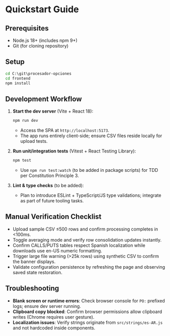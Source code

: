 # Quickstart Guide

## Prerequisites

- Node.js 18+ (includes npm 9+)
- Git (for cloning repository)

## Setup

```cmd
cd C:\git\procesador-opciones
cd frontend
npm install
```

## Development Workflow

1. **Start the dev server** (Vite + React 18):

   ```cmd
   npm run dev
   ```

   - Access the SPA at `http://localhost:5173`.
   - The app runs entirely client-side; ensure CSV files reside locally for upload tests.

2. **Run unit/integration tests** (Vitest + React Testing Library):

   ```cmd
   npm test
   ```

   - Use `npm run test:watch` (to be added in package scripts) for TDD per Constitution Principle 3.

3. **Lint & type checks** (to be added):
   - Plan to introduce ESLint + TypeScript/JS type validations; integrate as part of future tooling tasks.

## Manual Verification Checklist

- Upload sample CSV ≤500 rows and confirm processing completes in <100ms.
- Toggle averaging mode and verify row consolidation updates instantly.
- Confirm CALLS/PUTS tables respect Spanish localization while downloads use en-US numeric formatting.
- Trigger large file warning (>25k rows) using synthetic CSV to confirm the banner displays.
- Validate configuration persistence by refreshing the page and observing saved state restoration.

## Troubleshooting

- **Blank screen or runtime errors**: Check browser console for `PO:` prefixed logs; ensure dev server running.
- **Clipboard copy blocked**: Confirm browser permissions allow clipboard writes (Chrome requires user gesture).
- **Localization issues**: Verify strings originate from `src/strings/es-AR.js` and not hardcoded inside components.
